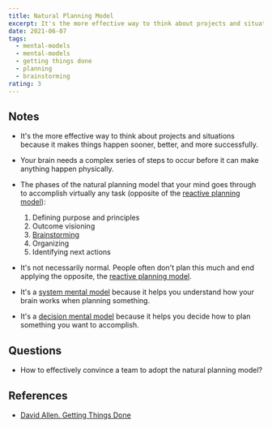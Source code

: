 ```yaml
---
title: Natural Planning Model
excerpt: It's the more effective way to think about projects and situations because it makes thinks happen sooner, better, and more successfully.
date: 2021-06-07
tags:
  - mental-models
  - mental-models
  - getting things done
  - planning
  - brainstorming
rating: 3
---
```


## Notes

- It's the more effective way to think about projects and situations because it makes things happen sooner, better, and more successfully.

- Your brain needs a complex series of steps to occur before it can make anything happen physically.

- The phases of the natural planning model that your mind goes through to accomplish virtually any task (opposite of the [reactive planning model](/zettel/reactive-planning-model)):

  1. Defining purpose and principles
  1. Outcome visioning
  1. [Brainstorming](/zettel/brainstorming)
  1. Organizing
  1. Identifying next actions

- It's not necessarily normal. People often don't plan this much and end applying the opposite, the [reactive planning model](/zettel/reactive-planning-model).

- It's a [system mental model](/zettel/system-mental-models) because it helps you understand how your brain works when planning something.

- It's a [decision mental model](/zettel/decision-mental-models) because it helps you decide how to plan something you want to accomplish.

## Questions

- How to effectively convince a team to adopt the natural planning model?

## References

- [David Allen. Getting Things Done](/books/getting-things-done#chapter-3-getting-projects-creatively-under-way-the-five-phases-of-project-planning)
